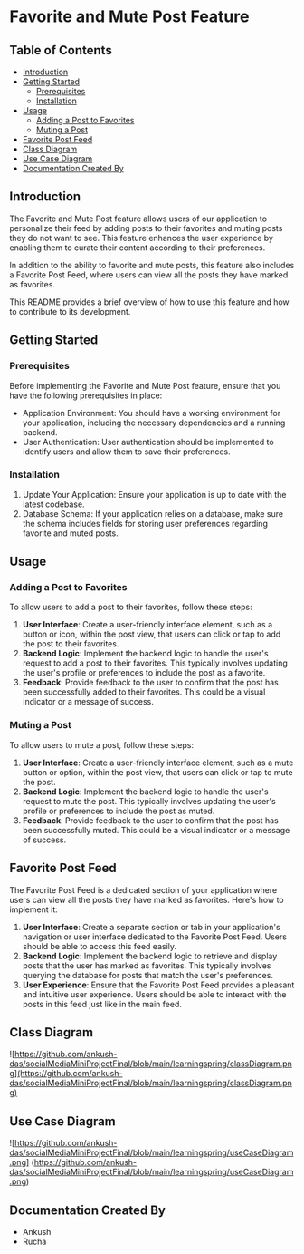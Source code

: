 # Favorite and Mute Post Feature

## Table of Contents

- [Introduction](#introduction)
- [Getting Started](#getting-started)
  - [Prerequisites](#prerequisites)
  - [Installation](#installation)
- [Usage](#usage)
  - [Adding a Post to Favorites](#adding-a-post-to-favorites)
  - [Muting a Post](#muting-a-post)
- [Favorite Post Feed](#favorite-post-feed)
- [Class Diagram](#class-diagram)
- [Use Case Diagram](#use-case-diagram)
- [Documentation Created By](#documentation-created-by)

## Introduction

The Favorite and Mute Post feature allows users of our application to personalize their feed by adding posts to their favorites and muting posts they do not want to see. This feature enhances the user experience by enabling them to curate their content according to their preferences.

In addition to the ability to favorite and mute posts, this feature also includes a Favorite Post Feed, where users can view all the posts they have marked as favorites.

This README provides a brief overview of how to use this feature and how to contribute to its development.

## Getting Started

### Prerequisites

Before implementing the Favorite and Mute Post feature, ensure that you have the following prerequisites in place:

- Application Environment: You should have a working environment for your application, including the necessary dependencies and a running backend.
- User Authentication: User authentication should be implemented to identify users and allow them to save their preferences.

### Installation

1. Update Your Application: Ensure your application is up to date with the latest codebase.
2. Database Schema: If your application relies on a database, make sure the schema includes fields for storing user preferences regarding favorite and muted posts.

## Usage

### Adding a Post to Favorites

To allow users to add a post to their favorites, follow these steps:

1. **User Interface**: Create a user-friendly interface element, such as a button or icon, within the post view, that users can click or tap to add the post to their favorites.
2. **Backend Logic**: Implement the backend logic to handle the user's request to add a post to their favorites. This typically involves updating the user's profile or preferences to include the post as a favorite.
3. **Feedback**: Provide feedback to the user to confirm that the post has been successfully added to their favorites. This could be a visual indicator or a message of success.

### Muting a Post

To allow users to mute a post, follow these steps:

1. **User Interface**: Create a user-friendly interface element, such as a mute button or option, within the post view, that users can click or tap to mute the post.
2. **Backend Logic**: Implement the backend logic to handle the user's request to mute the post. This typically involves updating the user's profile or preferences to include the post as muted.
3. **Feedback**: Provide feedback to the user to confirm that the post has been successfully muted. This could be a visual indicator or a message of success.

## Favorite Post Feed

The Favorite Post Feed is a dedicated section of your application where users can view all the posts they have marked as favorites. Here's how to implement it:

1. **User Interface**: Create a separate section or tab in your application's navigation or user interface dedicated to the Favorite Post Feed. Users should be able to access this feed easily.
2. **Backend Logic**: Implement the backend logic to retrieve and display posts that the user has marked as favorites. This typically involves querying the database for posts that match the user's preferences.
3. **User Experience**: Ensure that the Favorite Post Feed provides a pleasant and intuitive user experience. Users should be able to interact with the posts in this feed just like in the main feed.

## Class Diagram

![https://github.com/ankush-das/socialMediaMiniProjectFinal/blob/main/learningspring/classDiagram.png](https://github.com/ankush-das/socialMediaMiniProjectFinal/blob/main/learningspring/classDiagram.png)

## Use Case Diagram

![https://github.com/ankush-das/socialMediaMiniProjectFinal/blob/main/learningspring/useCaseDiagram.png] (https://github.com/ankush-das/socialMediaMiniProjectFinal/blob/main/learningspring/useCaseDiagram.png)

## Documentation Created By

- Ankush
- Rucha
